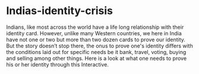 # Indias-identity-crisis
Indians, like most across the world have a life long relationship with their identity card. However, unlike many Western countries, we here in India have not one or two but more than two dozen cards to prove our identity. But the story doesn’t stop there, the onus to prove one's identity differs with the conditions laid out for specific needs be it bank, travel, voting, buying and selling among other things. Here is a look at what one needs to prove his or her identity through this Interactive.
